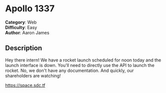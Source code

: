 # Apollo 1337

**Category**: Web  
**Difficulty**: Easy  
**Author**: Aaron James

## Description

Hey there intern!
We have a rocket launch scheduled for noon today and the launch interface is down.
You'll need to directly use the API to launch the rocket. No, we don't have any documentation.
And quickly, our shareholders are watching!

https://space.sdc.tf
